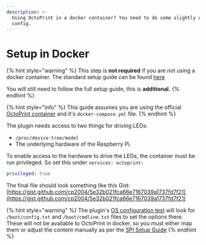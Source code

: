 ```yaml
---
description: >-
  Using OctoPrint in a docker container? You need to do some slightly different
  config.
---
```


# Setup in Docker

{% hint style="warning" %}
This step is **not required** if you are not using a docker container. The standard setup guide can be found [here](setup-guide-1/)

You will still need to follow the full setup guide, this is **additional.**
{% endhint %}

{% hint style="info" %}
This guide assumes you are using the official [OctoPrint container](https://github.com/OctoPrint/octoprint-docker) and it's `docker-compose.yml` file.
{% endhint %}

The plugin needs access to two things for driving LEDs:

* `/proc/device-tree/model`
* The underlying hardware of the Raspberry Pi.

To enable access to the hardware to drive the LEDs, the container must be run privileged. So set this under `services: octoprint:`

```yaml
privileged: true
```

The final file should look something like this Gist: [https://gist.github.com/cp2004/5e32b021fca66e7167039a1737fd7f21](https://gist.github.com/cp2004/5e32b021fca66e7167039a1737fd7f21)

{% hint style="warning" %}
The plugin's [OS configuration test](../utilities.md#os-configuration-test) will look for `/boot/config.txt` and `/boot/cmdline.txt` files to set the options there. These will not be available to OctoPrint in docker, so you must either map them or adjust the content manually as per the [SPI Setup Guide](setup-guide-1/spi-setup.md)
{% endhint %}

